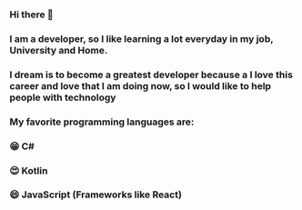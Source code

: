 ### Hi there 👋

### I am a developer, so I like learning a lot everyday in my job, University and Home.
### I dream is to become a greatest developer because a I love this career and love that I am doing now, so I would like to help people with technology
### My favorite programming languages are:
###   😁 C#
###   😍 Kotlin
###   😄 JavaScript (Frameworks like React)
